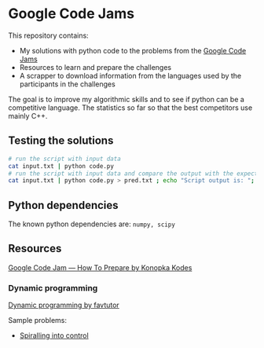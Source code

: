 # Google Code Jams

This repository contains:

- My solutions with python code to the problems from the [Google Code Jams](https://codingcompetitions.withgoogle.com/codejam)
- Resources to learn and prepare the challenges
- A scrapper to download information from the languages used by the participants in the challenges

The goal is to improve my algorithmic skills and to see if python can be a competitive language.
The statistics so far so that the best competitors use mainly C++.

## Testing the solutions

```bash
# run the script with input data
cat input.txt | python code.py
# run the script with input data and compare the output with the expected output
cat input.txt | python code.py > pred.txt ; echo "Script output is: "; cat pred.txt; echo "Comparison with required output"; diff output.txt pred.txt; rm pred.txt
```

## Python dependencies

The known python dependencies are: `numpy, scipy`

## Resources

[Google Code Jam — How To Prepare by Konopka Kodes](https://konopkakodes.medium.com/google-code-jam-study-guide-a8c58baf6397)

### Dynamic programming

[Dynamic programming by favtutor](https://favtutor.com/blogs/dynamic-programming)

Sample problems:

- [Spiralling into control](https://codingcompetitions.withgoogle.com/codejam/round/00000000008778ec/0000000000b15a74)
